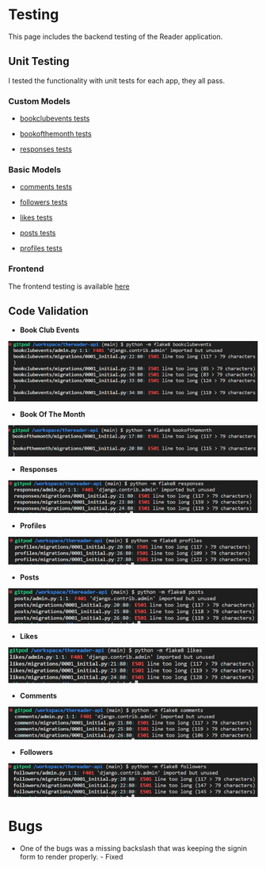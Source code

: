 # **Testing**

This page includes the backend testing of the Reader application.

## **Unit Testing**

I tested the functionality with unit tests for each app, they all pass.

### **Custom Models**

- [bookclubevents tests](bookclubevents/tests.py)

- [bookofthemonth tests](bookofthemonth/tests.py)

- [responses tests](responses/tests.py)

### **Basic Models**

- [comments tests](comments/tests.py)

- [followers tests](followers/tests.py)

- [likes tests](likes/tests.py)

- [posts tests](posts/tests.py)

- [profiles tests](profiles/tests.py)

### **Frontend**

The frontend testing is available [here](https://github.com/vivienrauch/thereader/blob/main/TESTING.md)

## **Code Validation**

- **Book Club Events**

![flake8bce](docs/flake8_booklclubevents.png)

- **Book Of The Month**

![flake8botm](docs/flake8_bookofthemonth.png)

- **Responses**

![flake8responses](docs/flake8_responses.png)

- **Profiles**

![flake8profiles](docs/flake8_profiles.png)

- **Posts**

![flake8posts](docs/flake8_posts.png)

- **Likes**

![flake8likes](docs/flake8_likes.png)

- **Comments**

![flake8comments](docs/flake8_comments.png)

- **Followers**

![flake8followers](docs/flake8_followers.png)

# **Bugs**

- One of the bugs was a missing backslash that was keeping the signin form to render properly. - Fixed

